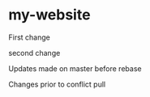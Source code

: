 # my-website

First change

second change

Updates made on master before rebase

Changes prior to conflict pull
